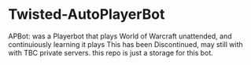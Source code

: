 Twisted-AutoPlayerBot
=====================

APBot: was a Playerbot that plays World of Warcraft unattended, and continuiously learning it plays
       This has been Discontinued, may still with with TBC private servers.
	   this repo is just a storage for this bot.
	   
